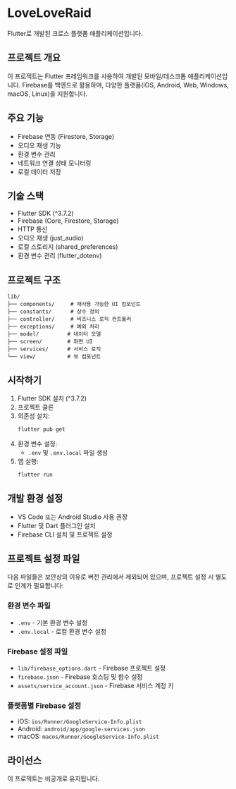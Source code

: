 # LoveLoveRaid

Flutter로 개발된 크로스 플랫폼 애플리케이션입니다.

## 프로젝트 개요

이 프로젝트는 Flutter 프레임워크를 사용하여 개발된 모바일/데스크톱 애플리케이션입니다. Firebase를 백엔드로 활용하며, 다양한 플랫폼(iOS, Android, Web, Windows, macOS, Linux)을 지원합니다.

## 주요 기능

- Firebase 연동 (Firestore, Storage)
- 오디오 재생 기능
- 환경 변수 관리
- 네트워크 연결 상태 모니터링
- 로컬 데이터 저장

## 기술 스택

- Flutter SDK (^3.7.2)
- Firebase (Core, Firestore, Storage)
- HTTP 통신
- 오디오 재생 (just_audio)
- 로컬 스토리지 (shared_preferences)
- 환경 변수 관리 (flutter_dotenv)

## 프로젝트 구조

```
lib/
├── components/     # 재사용 가능한 UI 컴포넌트
├── constants/      # 상수 정의
├── controller/     # 비즈니스 로직 컨트롤러
├── exceptions/     # 예외 처리
├── model/         # 데이터 모델
├── screen/        # 화면 UI
├── services/      # 서비스 로직
└── view/          # 뷰 컴포넌트
```

## 시작하기

1. Flutter SDK 설치 (^3.7.2)
2. 프로젝트 클론
3. 의존성 설치:
   ```bash
   flutter pub get
   ```
4. 환경 변수 설정:
   - `.env` 및 `.env.local` 파일 생성
5. 앱 실행:
   ```bash
   flutter run
   ```

## 개발 환경 설정

- VS Code 또는 Android Studio 사용 권장
- Flutter 및 Dart 플러그인 설치
- Firebase CLI 설치 및 프로젝트 설정

## 프로젝트 설정 파일

다음 파일들은 보안상의 이유로 버전 관리에서 제외되어 있으며, 프로젝트 설정 시 별도로 인계가 필요합니다:

### 환경 변수 파일

- `.env` - 기본 환경 변수 설정
- `.env.local` - 로컬 환경 변수 설정

### Firebase 설정 파일

- `lib/firebase_options.dart` - Firebase 프로젝트 설정
- `firebase.json` - Firebase 호스팅 및 함수 설정
- `assets/service_account.json` - Firebase 서비스 계정 키

### 플랫폼별 Firebase 설정

- iOS: `ios/Runner/GoogleService-Info.plist`
- Android: `android/app/google-services.json`
- macOS: `macos/Runner/GoogleService-Info.plist`

## 라이선스

이 프로젝트는 비공개로 유지됩니다.
